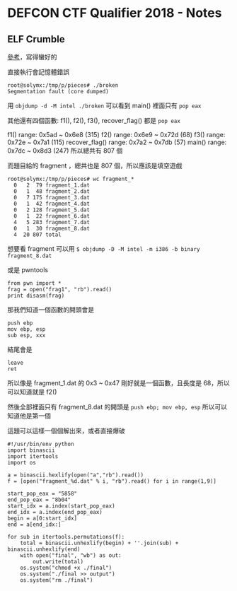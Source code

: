 # DEFCON CTF Qualifier 2018 - Notes

## ELF Crumble

[參考](https://www.serraabak.com/notes/DefconCTFQuals-RE-ELF-Crumble)，寫得蠻好的

直接執行會記憶體錯誤
```
root@solymx:/tmp/p/pieces# ./broken
Segmentation fault (core dumped)
```

用 `objdump -d -M intel ./broken` 可以看到 main() 裡面只有 `pop eax`

其他還有四個函數: f1(), f2(), f3(), recover_flag() 都是 `pop eax`

f1() range: 0x5ad ~ 0x6e8 (315)
f2() range: 0x6e9 ~ 0x72d (68)
f3() range: 0x72e ~ 0x7a1 (115)
recover_flag() range: 0x7a2 ~ 0x7db (57)
main() range: 0x7dc ~ 0x8d3 (247)
所以總共有 807 個 

而題目給的 fragment ，總共也是 807 個，所以應該是填空遊戲
```
root@solymx:/tmp/p/pieces# wc fragment_*
  0   2  79 fragment_1.dat
  0   1  48 fragment_2.dat
  0   7 175 fragment_3.dat
  0   1  42 fragment_4.dat
  0   2 128 fragment_5.dat
  0   1  22 fragment_6.dat
  4   5 283 fragment_7.dat
  0   1  30 fragment_8.dat
  4  20 807 total
```

想要看 fragment 可以用 `$ objdump -D -M intel -m i386 -b binary fragment_8.dat`

或是 pwntools
```
from pwn import *
frag = open("frag1", "rb").read()
print disasm(frag)
```

那我們知道一個函數的開頭會是
```
push ebp
mov ebp, esp
sub esp, xxx
```
結尾會是
```
leave
ret
```

所以像是 fragment_1.dat 的 0x3 ~ 0x47 剛好就是一個函數，且長度是 68，所以可以知道就是 f2()

然後全部裡面只有 fragment_8.dat 的開頭是 `push ebp; mov ebp, esp` 所以可以知道他是第一個

這題可以這樣一個個解出來，或者直接爆破


```
#!/usr/bin/env python
import binascii
import itertools
import os

a = binascii.hexlify(open("a","rb").read())
f = [open("fragment_%d.dat" % i, "rb").read() for i in range(1,9)]

start_pop_eax = "5858"
end_pop_eax = "8b04"
start_idx = a.index(start_pop_eax)
end_idx = a.index(end_pop_eax)
begin = a[0:start_idx]
end = a[end_idx:]

for sub in itertools.permutations(f):
	total = binascii.unhexlify(begin) + ''.join(sub) + binascii.unhexlify(end) 
	with open("final", "wb") as out:
		out.write(total)
	os.system("chmod +x ./final")
	os.system("./final >> output")
	os.system("rm ./final") 	
```


